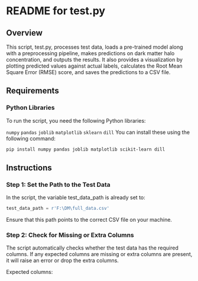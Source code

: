 # README for test.py
## Overview
This script, test.py, processes test data, loads a pre-trained model along with a preprocessing pipeline, makes predictions on dark matter halo concentration, and outputs the results. It also provides a visualization by plotting predicted values against actual labels, calculates the Root Mean Square Error (RMSE) score, and saves the predictions to a CSV file.

## Requirements
### Python Libraries
To run the script, you need the following Python libraries:

```numpy```
```pandas```
```joblib```
```matplotlib```
```sklearn```
```dill```
You can install these using the following command:

```bash
pip install numpy pandas joblib matplotlib scikit-learn dill
```

## Instructions
### Step 1: Set the Path to the Test Data
In the script, the variable test_data_path is already set to:
```python
test_data_path = r'F:\DM\full_data.csv'
```

Ensure that this path points to the correct CSV file on your machine.


### Step 2: Check for Missing or Extra Columns
The script automatically checks whether the test data has the required columns. If any expected columns are missing or extra columns are present, it will raise an error or drop the extra columns.

Expected columns:
